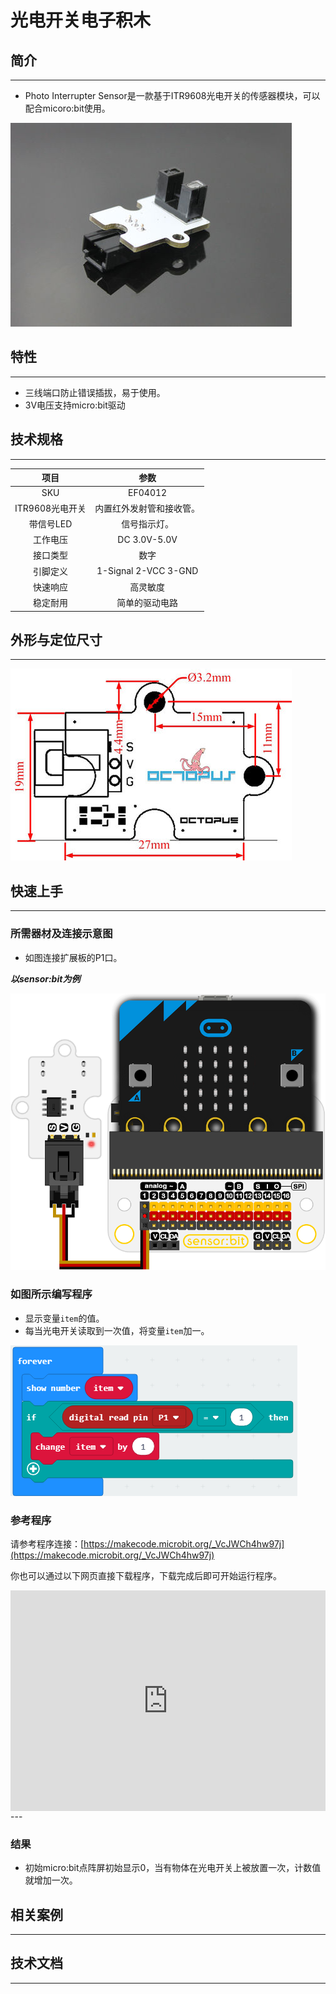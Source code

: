 # 光电开关电子积木

## 简介
---
- Photo Interrupter Sensor是一款基于ITR9608光电开关的传感器模块，可以配合micoro:bit使用。

 ![](./images/xxZhvK9.jpg)

## 特性
---
- 三线端口防止错误插拔，易于使用。
- 3V电压支持micro:bit驱动

## 技术规格
---

项目 | 参数 
:-: | :-: 
SKU|EF04012
ITR9608光电开关|内置红外发射管和接收管。
带信号LED|信号指示灯。
工作电压|DC 3.0V-5.0V
接口类型|数字
引脚定义|1-Signal 2-VCC 3-GND
快速响应|高灵敏度
稳定耐用|简单的驱动电路

## 外形与定位尺寸
---
 ![](./images/J7MA9tb.jpg)

## 快速上手
---
### 所需器材及连接示意图
- 如图连接扩展板的P1口。

***以sensor:bit为例***

 ![](./images/bh7oR62.png)

### 如图所示编写程序
- 显示变量`item`的值。
- 每当光电开关读取到一次值，将变量`item`加一。

![](./images/dii53A7.png)

### 参考程序

请参考程序连接：[https://makecode.microbit.org/_VcJWCh4hw97j](https://makecode.microbit.org/_VcJWCh4hw97j)

你也可以通过以下网页直接下载程序，下载完成后即可开始运行程序。

<div style="position:relative;height:0;padding-bottom:70%;overflow:hidden;"><iframe style="position:absolute;top:0;left:0;width:100%;height:100%;" src="https://makecode.microbit.org/#pub:_VcJWCh4hw97j" frameborder="0" sandbox="allow-popups allow-forms allow-scripts allow-same-origin"></iframe></div>  
---

### 结果
- 初始micro:bit点阵屏初始显示0，当有物体在光电开关上被放置一次，计数值就增加一次。

## 相关案例
---

## 技术文档
---
